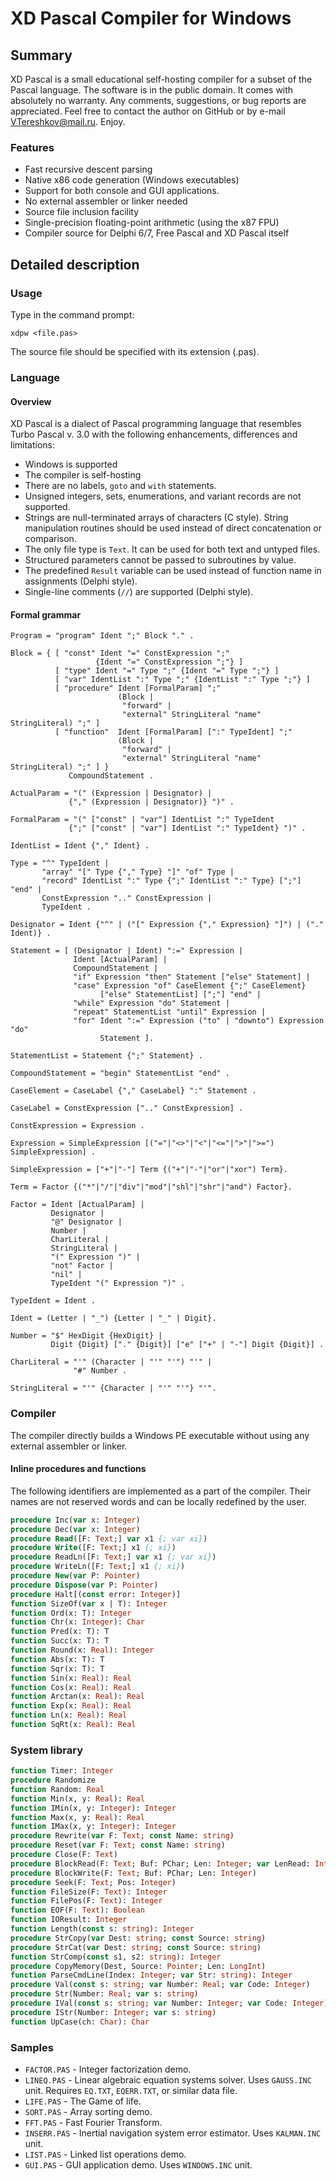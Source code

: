 # XD Pascal Compiler for Windows

## Summary
XD Pascal is a small educational self-hosting compiler for a subset of the Pascal language. The software is in the public domain. It comes with absolutely no warranty. Any comments, suggestions, or bug reports are appreciated. Feel free to contact the author on GitHub or by e-mail VTereshkov@mail.ru. Enjoy.

### Features
* Fast recursive descent parsing
* Native x86 code generation (Windows executables)
* Support for both console and GUI applications.
* No external assembler or linker needed
* Source file inclusion facility
* Single-precision floating-point arithmetic (using the x87 FPU)
* Compiler source for Delphi 6/7, Free Pascal and XD Pascal itself 

## Detailed description

### Usage
Type in the command prompt:
```
xdpw <file.pas>
```
The source file should be specified with its extension (.pas).
 
### Language

#### Overview
XD Pascal is a dialect of Pascal programming language that resembles
Turbo Pascal v. 3.0 with the following enhancements, differences and limitations:
* Windows is supported
* The compiler is self-hosting
* There are no labels, `goto` and `with` statements. 
* Unsigned integers, sets, enumerations, and variant records are not supported.
* Strings are null-terminated arrays of characters (C style). String 
  manipulation routines should be used instead of direct concatenation
  or comparison.
* The only file type is `Text`. It can be used for both text and untyped files.
* Structured parameters cannot be passed to subroutines by value.
* The predefined `Result` variable can be used instead of function 
  name in assignments (Delphi style).
* Single-line comments (`//`) are supported (Delphi style).  

#### Formal grammar
```
Program = "program" Ident ";" Block "." .

Block = { [ "const" Ident "=" ConstExpression ";"
                   {Ident "=" ConstExpression ";"} ]
          [ "type" Ident "=" Type ";" {Ident "=" Type ";"} ]
          [ "var" IdentList ":" Type ";" {IdentList ":" Type ";"} ]
          [ "procedure" Ident [FormalParam] ";" 
                        (Block | 
                         "forward" | 
                         "external" StringLiteral "name" StringLiteral) ";" ]
          [ "function"  Ident [FormalParam] [":" TypeIdent] ";" 
                        (Block | 
                         "forward" | 
                         "external" StringLiteral "name" StringLiteral) ";" ] }
             CompoundStatement .

ActualParam = "(" (Expression | Designator) |
             {"," (Expression | Designator)} ")" .

FormalParam = "(" ["const" | "var"] IdentList ":" TypeIdent 
             {";" ["const" | "var"] IdentList ":" TypeIdent} ")" .

IdentList = Ident {"," Ident} .

Type = "^" TypeIdent |
       "array" "[" Type {"," Type} "]" "of" Type |
       "record" IdentList ":" Type {";" IdentList ":" Type} [";"] "end" |
       ConstExpression ".." ConstExpression |
       TypeIdent .

Designator = Ident {"^" | ("[" Expression {"," Expression} "]") | ("." Ident)} .

Statement = [ (Designator | Ident) ":=" Expression | 
              Ident [ActualParam] |
              CompoundStatement |
              "if" Expression "then" Statement ["else" Statement] |
              "case" Expression "of" CaseElement {";" CaseElement} 
                    ["else" StatementList] [";"] "end" |
              "while" Expression "do" Statement |
              "repeat" StatementList "until" Expression | 
              "for" Ident ":=" Expression ("to" | "downto") Expression "do"
                    Statement ].

StatementList = Statement {";" Statement} .

CompoundStatement = "begin" StatementList "end" .
 
CaseElement = CaseLabel {"," CaseLabel} ":" Statement .

CaseLabel = ConstExpression [".." ConstExpression] .

ConstExpression = Expression .

Expression = SimpleExpression [("="|"<>"|"<"|"<="|">"|">=") SimpleExpression] .

SimpleExpression = ["+"|"-"] Term {("+"|"-"|"or"|"xor") Term}.

Term = Factor {("*"|"/"|"div"|"mod"|"shl"|"shr"|"and") Factor}.

Factor = Ident [ActualParam] |
         Designator |
         "@" Designator | 
         Number | 
         CharLiteral |
         StringLiteral |  
         "(" Expression ")" | 
         "not" Factor |
         "nil" |
         TypeIdent "(" Expression ")" .

TypeIdent = Ident .

Ident = (Letter | "_") {Letter | "_" | Digit}.

Number = "$" HexDigit {HexDigit} | 
         Digit {Digit} ["." {Digit}] ["e" ["+" | "-"] Digit {Digit}] .

CharLiteral = "'" (Character | "'" "'") "'" | 
              "#" Number .

StringLiteral = "'" {Character | "'" "'"} "'".
```

### Compiler 
The compiler directly builds a Windows PE executable without using any external assembler or linker.

#### Inline procedures and functions
The following identifiers are implemented as a part of the compiler. Their names
are not reserved words and can be locally redefined by the user.
```pascal
procedure Inc(var x: Integer)
procedure Dec(var x: Integer)
procedure Read([F: Text;] var x1 {; var xi})
procedure Write([F: Text;] x1 {; xi})
procedure ReadLn([F: Text;] var x1 {; var xi})
procedure WriteLn([F: Text;] x1 {; xi})
procedure New(var P: Pointer)
procedure Dispose(var P: Pointer)
procedure Halt[(const error: Integer)]
function SizeOf(var x | T): Integer
function Ord(x: T): Integer
function Chr(x: Integer): Char
function Pred(x: T): T
function Succ(x: T): T
function Round(x: Real): Integer 
function Abs(x: T): T
function Sqr(x: T): T
function Sin(x: Real): Real  
function Cos(x: Real): Real  
function Arctan(x: Real): Real  
function Exp(x: Real): Real
function Ln(x: Real): Real
function SqRt(x: Real): Real
```

### System library
```pascal
function Timer: Integer
procedure Randomize
function Random: Real
function Min(x, y: Real): Real
function IMin(x, y: Integer): Integer
function Max(x, y: Real): Real
function IMax(x, y: Integer): Integer
procedure Rewrite(var F: Text; const Name: string)
procedure Reset(var F: Text; const Name: string)
procedure Close(F: Text)
procedure BlockRead(F: Text; Buf: PChar; Len: Integer; var LenRead: Integer)
procedure BlockWrite(F: Text; Buf: PChar; Len: Integer)
procedure Seek(F: Text; Pos: Integer)
function FileSize(F: Text): Integer
function FilePos(F: Text): Integer
function EOF(F: Text): Boolean
function IOResult: Integer
function Length(const s: string): Integer
procedure StrCopy(var Dest: string; const Source: string)
procedure StrCat(var Dest: string; const Source: string)
function StrComp(const s1, s2: string): Integer
procedure CopyMemory(Dest, Source: Pointer; Len: LongInt)
function ParseCmdLine(Index: Integer; var Str: string): Integer
procedure Val(const s: string; var Number: Real; var Code: Integer)
procedure Str(Number: Real; var s: string)
procedure IVal(const s: string; var Number: Integer; var Code: Integer)
procedure IStr(Number: Integer; var s: string)
function UpCase(ch: Char): Char
```

### Samples
* `FACTOR.PAS`   - Integer factorization demo.
* `LINEQ.PAS`    - Linear algebraic equation systems solver. Uses `GAUSS.INC` unit. Requires `EQ.TXT`, `EQERR.TXT`, or similar data file.
* `LIFE.PAS`     - The Game of life.
* `SORT.PAS`     - Array sorting demo.
* `FFT.PAS`      - Fast Fourier Transform.
* `INSERR.PAS`   - Inertial navigation system error estimator. Uses `KALMAN.INC` unit.
* `LIST.PAS`     - Linked list operations demo.
* `GUI.PAS`      - GUI application demo. Uses `WINDOWS.INC` unit.


